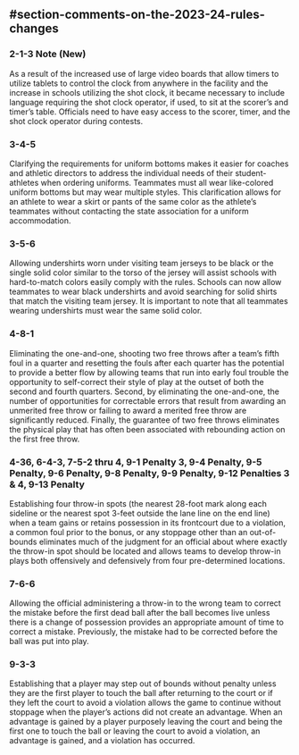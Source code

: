 <!-- Section: Comments on the 2023-24 Rules Changes -->
## #section-comments-on-the-2023-24-rules-changes

### 2-1-3 Note (New)
As a result of the increased use of large video boards that allow timers to utilize tablets to control the clock from anywhere in the facility and the increase in schools utilizing the shot clock, it became necessary to include language requiring the shot clock operator, if used, to sit at the scorer’s and timer’s table. Officials need to have easy access to the scorer, timer, and the shot clock operator during contests.

### 3-4-5
Clarifying the requirements for uniform bottoms makes it easier for coaches and athletic directors to address the individual needs of their student-athletes when ordering uniforms. Teammates must all wear like-colored uniform bottoms but may wear multiple styles. This clarification allows for an athlete to wear a skirt or pants of the same color as the athlete’s teammates without contacting the state association for a uniform accommodation.

### 3-5-6
Allowing undershirts worn under visiting team jerseys to be black or the single solid color similar to the torso of the jersey will assist schools with hard-to-match colors easily comply with the rules. Schools can now allow teammates to wear black undershirts and avoid searching for solid shirts that match the visiting team jersey. It is important to note that all teammates wearing undershirts must wear the same solid color.

### 4-8-1
Eliminating the one-and-one, shooting two free throws after a team’s fifth foul in a quarter and resetting the fouls after each quarter has the potential to provide a better flow by allowing teams that run into early foul trouble the opportunity to self-correct their style of play at the outset of both the second and fourth quarters. Second, by eliminating the one-and-one, the number of opportunities for correctable errors that result from awarding an unmerited free throw or failing to award a merited free throw are significantly reduced. Finally, the guarantee of two free throws eliminates the physical play that has often been associated with rebounding action on the first free throw.

### 4-36, 6-4-3, 7-5-2 thru 4, 9-1 Penalty 3, 9-4 Penalty, 9-5 Penalty, 9-6 Penalty, 9-8 Penalty, 9-9 Penalty, 9-12 Penalties 3 & 4, 9-13 Penalty
Establishing four throw-in spots (the nearest 28-foot mark along each sideline or the nearest spot 3-feet outside the lane line on the end line) when a team gains or retains possession in its frontcourt due to a violation, a common foul prior to the bonus, or any stoppage other than an out-of-bounds eliminates much of the judgment for an official about where exactly the throw-in spot should be located and allows teams to develop throw-in plays both offensively and defensively from four pre-determined locations.

### 7-6-6
Allowing the official administering a throw-in to the wrong team to correct the mistake before the first dead ball after the ball becomes live unless there is a change of possession provides an appropriate amount of time to correct a mistake. Previously, the mistake had to be corrected before the ball was put into play.

### 9-3-3
Establishing that a player may step out of bounds without penalty unless they are the first player to touch the ball after returning to the court or if they left the court to avoid a violation allows the game to continue without stoppage when the player’s actions did not create an advantage. When an advantage is gained by a player purposely leaving the court and being the first one to touch the ball or leaving the court to avoid a violation, an advantage is gained, and a violation has occurred.
